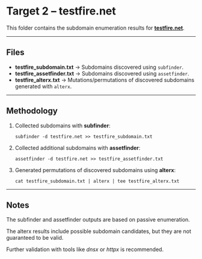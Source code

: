 # Target 2 – testfire.net

This folder contains the subdomain enumeration results for **[testfire.net](http://testfire.net)**.

---

## Files

- **testfire_subdomain.txt** → Subdomains discovered using `subfinder`.  
- **testfire_assetfinder.txt** → Subdomains discovered using `assetfinder`.  
- **testfire_alterx.txt** → Mutations/permutations of discovered subdomains generated with `alterx`.

---

## Methodology

1. Collected subdomains with **subfinder**:
   ```
   subfinder -d testfire.net >> testfire_subdomain.txt
   ```
2. Collected additional subdomains with **assetfinder**:
   ```
   assetfinder -d testfire.net >> testfire_assetfinder.txt
   ```
3. Generated permutations of discovered subdomains using **alterx**:
   ```
   cat testfire_subdomain.txt | alterx | tee testfire_alterx.txt
   ```
   
---

## Notes

The subfinder and assetfinder outputs are based on passive enumeration.

The alterx results include possible subdomain candidates, but they are not guaranteed to be valid.

Further validation with tools like *dnsx* or *httpx* is recommended.
